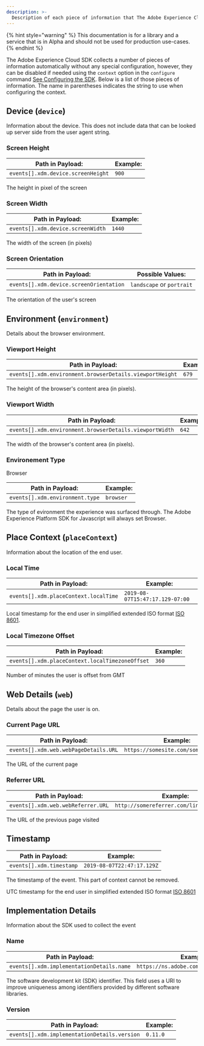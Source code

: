 ```yaml
---
description: >-
  Description of each piece of information that The Adobe Experience Cloud SDK collects automatically
---
```


{% hint style="warning" %}
This documentation is for a library and a service that is in Alpha and should not be used for production use-cases.
{% endhint %}

The Adobe Experience Cloud SDK collects a number of pieces of information automatically without any special configuration, however, they can be disabled if needed using the `context` option in the `configure` command [See Configuring the SDK](../fundamentals/configuring-the-sdk.md). Below is a list of those pieces of information. The name in parentheses indicates the string to use when configuring the context.

## Device (`device`)

Information about the device. This does not include data that can be looked up server side from the user agent string.

### Screen Height

| **Path in Payload:**           | **Example:** |
| ------------------------------ | ------------ |
| `events[].xdm.device.screenHeight` | `900`        |

The height in pixel of the screen  

### Screen Width

| **Path in Payload:**          | **Example:** |
| ----------------------------- | ------------ |
| `events[].xdm.device.screenWidth` | `1440`       |

The width of the screen (in pixels)  

### Screen Orientation

| **Path in Payload:**                | **Possible Values:**      |
| ----------------------------------- | ------------------------- |
| `events[].xdm.device.screenOrientation` | `landscape` or `portrait` |

The orientation of the user's screen

## Environment (`environment`)

Details about the browser environment.

### Viewport Height

| **Path in Payload:**                                 | **Example:** |
| ---------------------------------------------------- | ------------ |
| `events[].xdm.environment.browserDetails.viewportHeight` | `679`        |

The height of the browser's content area (in pixels).

### Viewport Width

| **Path in Payload:**                                | **Example:** |
| --------------------------------------------------- | ------------ |
| `events[].xdm.environment.browserDetails.viewportWidth` | `642`        |

The width of the browser's content area (in pixels).

### Environement Type

Browser

| **Path in Payload:**        | **Example:** |
| --------------------------- | ------------ |
| `events[].xdm.environment.type` | `browser`    |

The type of evironment the experience was surfaced through. The Adobe Experience Platform SDK for Javascript will always set Browser.

## Place Context (`placeContext`)

Information about the location of the end user.

### Local Time

| **Path in Payload:**              | **Example:**                    |
| --------------------------------- | ------------------------------- |
| `events[].xdm.placeContext.localTime` | `2019-08-07T15:47:17.129-07:00` |

Local timestamp for the end user in simplified extended ISO format [ISO 8601](https://tools.ietf.org/html/rfc3339#section-5.6).

### Local Timezone Offset

| **Path in Payload:**                        | **Example:** |
| ------------------------------------------- | ------------ |
| `events[].xdm.placeContext.localTimezoneOffset` | `360`        |

Number of minutes the user is offset from GMT  

## Web Details (`web`)

Details about the page the user is on.

### Current Page URL

| **Path in Payload:**              | **Example:**                         |
| --------------------------------- | ------------------------------------ |
| `events[].xdm.web.webPageDetails.URL` | `https://somesite.com/somepage.html` |

The URL of the current page  

### Referrer URL

| **Path in Payload:**           | **Example:**                              |
| ------------------------------ | ----------------------------------------- |
| `events[].xdm.web.webReferrer.URL` | `http://somereferrer.com/linkedpage.html` |

The URL of the previous page visited

## Timestamp

| **Path in Payload:** | **Example:**               |
| -------------------- | -------------------------- |
| `events[].xdm.timestamp` | `2019-08-07T22:47:17.129Z` |

The timestamp of the event.  This part of context cannot be removed.

UTC timestamp for the end user in simplified extended ISO format [ISO 8601](https://tools.ietf.org/html/rfc3339#section-5.6)

## Implementation Details

Information about the SDK used to collect the event

### Name

| **Path in Payload:**                  | **Example:**                            |
| ------------------------------------- | --------------------------------------- |
| `events[].xdm.implementationDetails.name` | `https://ns.adobe.com/experience/alloy` |

The software development kit (SDK) identifier.  This field uses a URI to improve uniqueness among identifiers provided by different software libraries.

### Version

| **Path in Payload:**                     | **Example:** |
| ---------------------------------------- | ------------ |
| `events[].xdm.implementationDetails.version` | `0.11.0`     |


